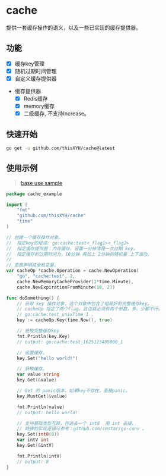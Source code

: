 # cache
提供一套缓存操作的语义，以及一些已实现的缓存提供器。

## 功能
* [X] 缓存key管理
* [X] 随机过期时间管理
* [X] 自定义缓存提供器
* 缓存提供器
    * [X] Redis缓存
    * [X] memory缓存
    * [X] 二级缓存, 不支持Increase。

## 快速开始
```bash
go get -u github.com/thisXYH/cache@latest
```

## 使用示例
> [base use sample](https://github.com/thisXYH/cache/blob/main/internal/sample_test.go)
````go
package cache_example

import (
	"fmt"
	"github.com/thisXYH/cache"
	"time"
)

// 创建一个缓存操作对象。
//  指定key的组成: go:cache:test<_flag1><_flag2>
//  指定缓存提供器：内存缓存，设置一分钟清理一次过期 key。
//  指定缓存的过期时间为，10分钟 再加上 2分钟的随机量 上下波动。
//
// 直接声明成全局变量。
var cacheOp *cache.Operation = cache.NewOperation(
	"go", "cache:test", 2,
	cache.NewMemoryCacheProvider(1*time.Minute),
	cache.NewExpirationFromMinute(10, 2))

func doSomething() {
	// 获取 key 操作对象，这个对象中包含了组装好的完整缓存key。
	// cacheOp 指定了两个flag，这边就必须传两个参数，多、少都不行。
	// go:cache:test_unixTime_1 .
	key := cacheOp.Key(time.Now(), true)

	// 获取完整缓存key
	fmt.Println(key.Key)
	// output: go:cache:test_1625123485000_1

	// 设置缓存。
	key.Set("hello world!")

	// 获取缓存。
	var value string
	key.Get(&value)

	// Get 的 panic版本，如果key不存在，直接panic。
	key.MustGet(&value)

	fmt.Println(value)
	// output: hello world!

	// 支持基础类型互转，存进去一个 int8  用 int 去接。
	// 转换的实现逻辑可参考：github.com/cmstar/go-conv 。
	key.Set(int8(8))
	var intV int
	key.Get(&intV)

	fmt.Println(intV)
	// output: 8
}
````


